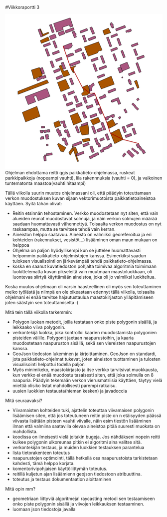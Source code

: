 #Viikkoraportti 3


![alt tag](reittiqgis.png)
Ohjelman ehdottama reitti qgis paikkatieto-ohjelmassa, ruskeat parkkipaikkoja (nopeampi vauhti), lila rakennnuksia (vauhti = 0), ja valkoinen tuntematonta maastoa(vauhti hitaampi)

Tällä viikolla suurin muutos ohjelmassani oli, että päädyin toteuttamaan verkon muodostuksen kuvan sijaan vektorimuotoista paikkatietoaineistoa käyttäen. Syitä tähän olivat:

* Reitin etsinnän tehostaminen. Verkko muodostetaan nyt siten, että vain alueiden reunat muodostavat solmuja, ja näin verkon solmujen määrää saadaan huomattavasti vähennettyä. Toisaalta verkon muodostus on nyt raskaampaa, mutta se tarvitsee tehdä vain kerran.
* Aineiston helppo saatavuu. Aineisto on valmiiksi georeferoitua ja eri kohteiden (rakennukset, vesistöt...) lisääminen oman maun mukaan on helppoa
* Ohjelma on paljon hyödyllisempi kun se juttelee huomattavasti helpommin paikkatieto-ohjelmistojen kanssa. Esimerkiksi saadun tuloksen visualisointi on järkevämpää tehdä paikkatieto-ohjelmassa.
* koska en saanut kuvatiedoston pohjalta toimivaa algoritmia toimimaan luokittelematta kuvan pikseleitä vain muutmaan maastoluokkaan, oli luontevaa siirtyä käyttämään aineistoa, joka oli jo valmiiksi luokiteltua.

Koska muutos ohjelmaan oli varsin haasteellinen oli myös sen toteuttaminen melko työlästä ja niimpä en ole oikeastaan edennyt tällä viikolla, toisaalta ohjelmani ei enää tarvitse hajautustaulua maastokirjaston ylläpitämiseen joten säästyin sen toteuttamiselta :) 

Mitä tein tällä viikolla tarkemmin:
* Polygon luokan metodit, joilla testataan onko piste polygonin sisällä, ja leikkaako viiva polygonin.
* verkontekijä luokka, joka kontrolloi kaarien muodostamista polygonien pisteiden välille. Polygonit jaetaan naapurustoihin, ja kaaria muodostetaan naapuruston sisällä, sekä sen viereisten naapurustojen kanssa.
* GeoJson tiedoston lukeminen ja kirjoittaminen. GeoJson on standardi, jota paikkatieto-ohjelmat tukevat, joten aineiston tuottaminen ja tulosten visualisointi helpottui todella paljon
* Myös minimikeko, maastokirjasto ja itse verkko tarvitsivat muokkausta, kun verkko ei enää muodostu tasaisesti siten, että joka solmulla on 8 naapuria. Päädyin tekemään verkon vierusmatriisia käyttäen, täytyy vielä miettiä olisiko listat mahdollisesti parempi ratkaisu.
* uusien luokkien testausta(hieman kesken) ja javadoccia


Mitä seuraavaksi?
* Viivamaisten kohteiden tuki, ajattelin toteuttaa viivamaisen polygonin lisäämisen siten, että jos toteutuneen reitin piste on n etäisyyden päässä viivasta lisätään pisteen vauhti viivalle, näin esim tiestön lisääminen ilman että valmiina saatavilla olevaa aineistoa pitää suuresti muokata on mahdollista.
* koodissa on ilmeisesti vielä joitakin bugeja. Jos nähdäkseni nopein reitti kulkee polygonin ulkoreunaa pitkin ei algoritmi aina valitse sitä.
* verkontekijän testaus, ja muiden luokkien testauksen parantelua
* lista tietorakenteen toteutus
* naapurustojen optimointi, tällä hetkellä osa naapurustoista tarkistetaan kahdesti, tämä helppo korjata.
* komentorivipohjaisen käyttöliittymän toteutus.
* reitillä kuljetun ajan lisäämienn geojson tiedostoon atribuuttina.
* toteutus ja testaus dokumentaation aloittaminen

Mitä opin mm?
* geometriaan liittyviä algoritmeja! raycasting metodi sen testaamiseen onko piste polygonin sisällä ja viivojen leikkauksen testaaminen.
* luomaan json tiedostoja javalla
